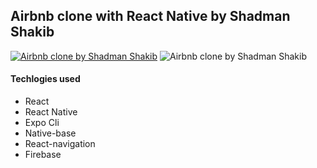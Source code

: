 ## Airbnb clone with React Native by Shadman Shakib
[![Airbnb clone by Shadman Shakib](https://img.youtube.com/vi/IsjNFnTZoRM/0.jpg)](https://youtu.be/IsjNFnTZoRM)
![Airbnb clone by Shadman Shakib](https://img.youtube.com/vi/IsjNFnTZoRM/2.jpg)
#### Techlogies used
- React
- React Native
- Expo Cli
- Native-base
- React-navigation
- Firebase
